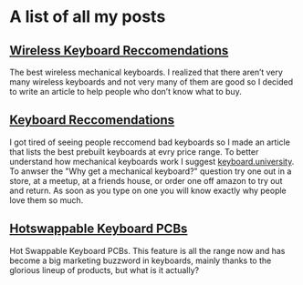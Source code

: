 # A list of all my posts 

## [Wireless Keyboard Reccomendations](https://h9839.github.io/test/kbw)

The best wireless mechanical keyboards. I realized that there aren’t very many wireless keyboards and not very many of them are good so I decided to write an article to help people who don’t know what to buy.


## [Keyboard Reccomendations](https://h9839.github.io/test/kb)

I got tired of seeing people reccomend bad keyboards so I made an article that lists the best prebuilt keyboards at evry price range. To better understand how mechanical keyboards work I suggest [keyboard.university](keybaord.university). To anwser the "Why get a mechanical keyboard?" question try one out in a store, at a meetup, at a friends house, or order one off amazon to try out and return. As soon as you type on one you will know exactly why people love them so much. 

## [Hotswappable Keyboard PCBs](https://h9839.github.io/test/kbhs)


Hot Swappable Keyboard PCBs. This feature is all the range now and has become a big marketing buzzword in keyboards, mainly thanks to the glorious lineup of products, but what is it actually?
